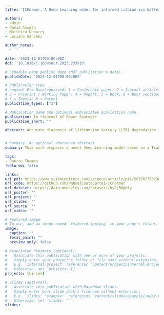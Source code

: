 ```yaml
---
title: 'ICFormer: A Deep Learning model for informed lithium-ion battery diagnosis and early knee detection'

authors:
- admin
- David Anseán
- Matthieu Dubarry
- Luciano Sánchez

author_notes:
  - ''

date: '2023-12-01T00:00:00Z'
doi: '10.1016/j.jpowsour.2023.233910'

# Schedule page publish date (NOT publication's date).
publishDate: '2023-12-01T00:00:00Z'

# Publication type.
# Legend: 0 = Uncategorized; 1 = Conference paper; 2 = Journal article;
# 3 = Preprint / Working Paper; 4 = Report; 5 = Book; 6 = Book section;
# 7 = Thesis; 8 = Patent
publication_types: ["2"]

# Publication name and optional abbreviated publication name.
publication: In *Journal of Power Sources*
publication_short: ""

abstract: Accurate diagnosis of lithium-ion battery (LIB) degradation is critical for safe and reliable operation in real-world applications. In recent years, data-driven approaches powered by Machine Learning algorithms emerged as a promising solution, among which Deep Learning methods were proven to be effective for various tasks such as State of Charge and State of Health estimation and Remaining Useful Life prediction, however, their application for knee point estimation is still at an early stage. While experimental techniques, were demonstrated to be successful for detecting knees, current methods focus on tracking individual cycles rather than analyzing the overall trajectory of degradation, which could potentially offer better performance. In this paper, we introduce ICFormer, a novel Deep Learning model based on a Transformer encoder that leverages self-attention on the evolution of incremental capacity curves to accurately identify relevant changes in LIB degradation trajectories. The proposed model not only detects knees, but also anticipates them while also outperforming state-of-the-art approaches in diagnosing degradation modes. The effectiveness of the model is validated using both synthetic and experimental data. We demonstrate that the method can provide valuable knowledge on the factors contributing to capacity loss and offer advanced insights for battery management and predictive maintenance strategies.


# Summary. An optional shortened abstract.
summary: This work proposes a novel Deep Learning model based on a Transformer encoder to accurately estimate degradation modes and early detect knee points.

tags:
- Source Themes
featured: false

links:
url_pdf: https://www.sciencedirect.com/science/article/pii/S0378775323012867
url_code: https://github.com/NahuelCostaCortez/ICFormer
url_dataset: https://data.mendeley.com/datasets/bs2j56pn7y
url_poster: ''
url_project: ''
url_slides: ''
url_source: ''
url_video: ''

# Featured image
# To use, add an image named `featured.jpg/png` to your page's folder. 
image:
  caption: ''
  focal_point: ""
  preview_only: false

# Associated Projects (optional).
#   Associate this publication with one or more of your projects.
#   Simply enter your project's folder or file name without extension.
#   E.g. `internal-project` references `content/project/internal-project/index.md`.
#   Otherwise, set `projects: []`.
projects: [Li-ion]

# Slides (optional).
#   Associate this publication with Markdown slides.
#   Simply enter your slide deck's filename without extension.
#   E.g. `slides: "example"` references `content/slides/example/index.md`.
#   Otherwise, set `slides: ""`.
slides: 
---
```

